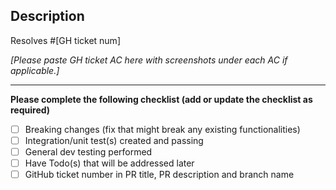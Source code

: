 ## Description
Resolves #[GH ticket num]
  
*[Please paste GH ticket AC here with screenshots under each AC if applicable.]*


--------

**Please complete the following checklist (add or update the checklist as required)**

- [ ] Breaking changes (fix that might break any existing functionalities)
- [ ] Integration/unit test(s) created and passing 
- [ ] General dev testing performed
- [ ] Have Todo(s) that will be addressed later
- [ ] GitHub ticket number in PR title, PR description and branch name
